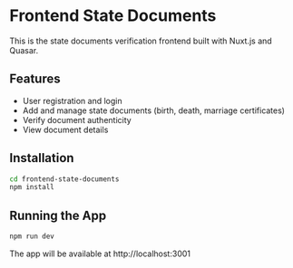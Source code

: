 # Frontend State Documents

This is the state documents verification frontend built with Nuxt.js and Quasar.

## Features
- User registration and login
- Add and manage state documents (birth, death, marriage certificates)
- Verify document authenticity
- View document details

## Installation
```bash
cd frontend-state-documents
npm install
```

## Running the App
```bash
npm run dev
```

The app will be available at http://localhost:3001
